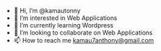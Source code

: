 - 👋 Hi, I’m @kamautonny
- 👀 I’m interested in Web Applications
- 🌱 I’m currently learning Wordpress
- 💞️ I’m looking to collaborate on Web Applications
- 📫 How to reach me kamau7anthony@gmail.com

<!---
kamautonny/kamautonny is a ✨ special ✨ repository because its `README.md` (this file) appears on your GitHub profile.
You can click the Preview link to take a look at your changes.
--->
